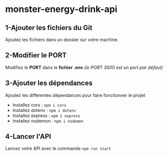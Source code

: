 # monster-energy-drink-api

## 1-Ajouter les fichiers du Git
Ajoutez les fichiers dans un dossier sur votre machine.

## 2-Modifier le PORT
Modifiez le **PORT** dans le **fichier .env** 
*(le PORT 3000 est un port par défaut)*

## 3-Ajouter les dépendances
Ajoutez les différentes dépendances pour faire fonctionner le projet

- Installez cors : `npm i cors`
- Installez dotenv : `npm i dotenv`
- Installez express : `npm i express`
- Installez nodemon : `npm i nodemon`


## 4-Lancer l'API
Lancez votre API avec le commande `npm run start`